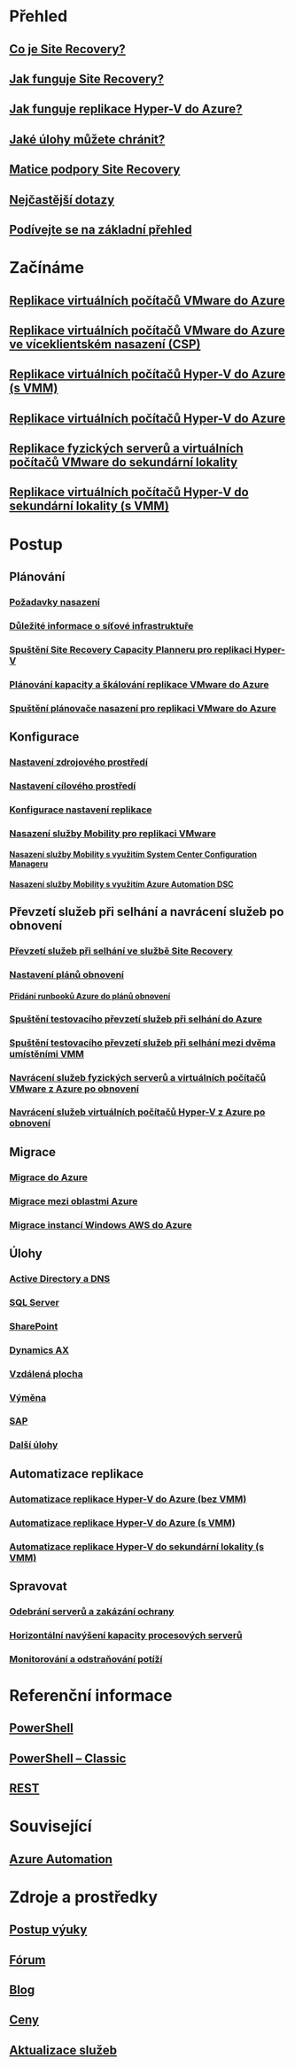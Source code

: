 # Přehled
## [Co je Site Recovery?](site-recovery-overview.md)
## [Jak funguje Site Recovery?](site-recovery-components.md)
## [Jak funguje replikace Hyper-V do Azure?](site-recovery-hyper-v-azure-architecture.md)
## [Jaké úlohy můžete chránit?](site-recovery-workload.md)
## [Matice podpory Site Recovery](site-recovery-support-matrix-to-azure.md)
## [Nejčastější dotazy](site-recovery-faq.md)
## [Podívejte se na základní přehled](https://azure.microsoft.com/resources/videos/index/?services=recovery-manager)

# Začínáme
## [Replikace virtuálních počítačů VMware do Azure](site-recovery-vmware-to-azure.md)
## [Replikace virtuálních počítačů VMware do Azure ve víceklientském nasazení (CSP)](site-recovery-multi-tenant-support-vmware-using-csp.md)
## [Replikace virtuálních počítačů Hyper-V do Azure (s VMM)](site-recovery-vmm-to-azure.md)
## [Replikace virtuálních počítačů Hyper-V do Azure](site-recovery-hyper-v-site-to-azure.md)
## [Replikace fyzických serverů a virtuálních počítačů VMware do sekundární lokality](site-recovery-vmware-to-vmware.md)
## [Replikace virtuálních počítačů Hyper-V do sekundární lokality (s VMM)](site-recovery-vmm-to-vmm.md)

# Postup
## Plánování
### [Požadavky nasazení](site-recovery-prereq.md)
### [Důležité informace o síťové infrastruktuře](site-recovery-network-design.md)
### [Spuštění Site Recovery Capacity Planneru pro replikaci Hyper-V](site-recovery-capacity-planner.md)
### [Plánování kapacity a škálování replikace VMware do Azure](site-recovery-plan-capacity-vmware.md)
### [Spuštění plánovače nasazení pro replikaci VMware do Azure](site-recovery-deployment-planner.md)
## Konfigurace
### [Nastavení zdrojového prostředí](site-recovery-set-up-vmware-to-azure.md)
### [Nastavení cílového prostředí](site-recovery-prepare-target-vmware-to-azure.md)
### [Konfigurace nastavení replikace](site-recovery-setup-replication-settings-vmware.md)
### [Nasazení služby Mobility pro replikaci VMware](site-recovery-vmware-to-azure-install-mob-svc.md)
#### [Nasazení služby Mobility s využitím System Center Configuration Manageru](site-recovery-install-mobility-service-using-sccm.md)
#### [Nasazení služby Mobility s využitím Azure Automation DSC](site-recovery-automate-mobility-service-install.md)
## Převzetí služeb při selhání a navrácení služeb po obnovení
### [Převzetí služeb při selhání ve službě Site Recovery](site-recovery-failover.md)
### [Nastavení plánů obnovení](site-recovery-create-recovery-plans.md)
#### [Přidání runbooků Azure do plánů obnovení](site-recovery-runbook-automation.md)
### [Spuštění testovacího převzetí služeb při selhání do Azure](site-recovery-test-failover-to-azure.md)
### [Spuštění testovacího převzetí služeb při selhání mezi dvěma umístěními VMM](site-recovery-test-failover-vmm-to-vmm.md)
### [Navrácení služeb fyzických serverů a virtuálních počítačů VMware z Azure po obnovení](site-recovery-how-to-failback-azure-to-vmware.md)
### [Navrácení služeb virtuálních počítačů Hyper-V z Azure po obnovení](site-recovery-failback-from-azure-to-hyper-v.md)

## Migrace
### [Migrace do Azure](site-recovery-migrate-to-azure.md)
### [Migrace mezi oblastmi Azure](site-recovery-migrate-azure-to-azure.md)
### [Migrace instancí Windows AWS do Azure](site-recovery-migrate-aws-to-azure.md)
## Úlohy
### [Active Directory a DNS](site-recovery-active-directory.md)
### [SQL Server](site-recovery-sql.md)
### [SharePoint](site-recovery-workload.md#protect-sharepoint)
### [Dynamics AX](site-recovery-workload.md#protect-dynamics-ax)
### [Vzdálená plocha](site-recovery-workload.md#protect-rds)
### [Výměna](site-recovery-workload.md#protect-exchange)
### [SAP](site-recovery-workload.md#protect-sap)
### [Další úlohy](site-recovery-workload.md#workload-summary)
## Automatizace replikace
### [Automatizace replikace Hyper-V do Azure (bez VMM)](site-recovery-deploy-with-powershell-resource-manager.md)
### [Automatizace replikace Hyper-V do Azure (s VMM)](site-recovery-vmm-to-azure-powershell-resource-manager.md)
### [Automatizace replikace Hyper-V do sekundární lokality (s VMM)](site-recovery-vmm-to-vmm-powershell-resource-manager.md)
## Spravovat
### [Odebrání serverů a zakázání ochrany](site-recovery-manage-registration-and-protection.md)
### [Horizontální navýšení kapacity procesových serverů](site-recovery-vmware-to-azure-manage-scaleout-process-server.md)
### [Monitorování a odstraňování potíží](site-recovery-monitoring-and-troubleshooting.md)

# Referenční informace
## [PowerShell](/powershell/resourcemanager/azurerm.siterecovery/v3.2.0/azurerm.siterecovery)
## [PowerShell – Classic](/powershell/servicemanagement/azure.siterecovery/v3.1.0/azure.siterecovery)
## [REST](https://msdn.microsoft.com/en-us/library/mt750497)

# Související
## [Azure Automation](/azure/automation/)

# Zdroje a prostředky
## [Postup výuky](https://azure.microsoft.com/documentation/learning-paths/site-recovery/)
## [Fórum](https://social.msdn.microsoft.com/Forums/azure/en-US/home?forum=hypervrecovmgr)
## [Blog](http://azure.microsoft.com/blog/tag/azure-site-recovery/)
## [Ceny](https://azure.microsoft.com/pricing/details/site-recovery/)
## [Aktualizace služeb](https://azure.microsoft.com/updates/?product=site-recovery)
